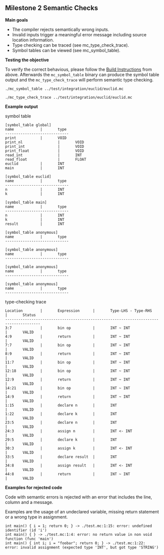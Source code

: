 ## Milestone 2 Semantic Checks

__Main goals__

- The compiler rejects semantically wrong inputs.
- Invalid inputs trigger a meaningful error message including source location information.
- Type checking can be traced (see mc_type_check_trace).
- Symbol tables can be viewed (see mc_symbol_table).

__Testing the objective__

To verify the correct behavious, please follow the [Build Instructions](#build-instructions) from above.
Afterwards the `mc_symbol_table` binary can produce the symbol table output and the `mc_type_check_trace` will perform semantic type checking.

```
./mc_symbol_table ../test/integration/euclid/euclid.mc
```

```
./mc_type_check_trace ../test/integration/euclid/euclid.mc
```

__Example output__

symbol table
```
[symbol_table global]
name            |       type
-----------------------------
print           |       VOID
print_nl                |       VOID
print_int               |       VOID
print_float             |       VOID
read_int                |       INT
read_float              |       FLOAT
euclid          |       INT
main            |       INT

[symbol_table euclid]
name            |       type
-----------------------------
n               |       INT
k               |       INT

[symbol_table main]
name            |       type
-----------------------------
n               |       INT
k               |       INT
result          |       INT

[symbol_table anonymous]
name            |       type
-----------------------------

[symbol_table anonymous]
name            |       type
-----------------------------

[symbol_table anonymous]
name            |       type
-----------------------------

[symbol_table anonymous]
name            |       type
-----------------------------
```

type-checking trace

```
Location        |       Expression      |       Type-LHS - Type-RHS     |       Status
--------------------------------------------------------------------------------------
3:7             |       bin op          |       INT ~ INT               |       VALID
4:9             |       return          |       INT ~ INT               |       VALID
7:7             |       bin op          |       INT ~ INT               |       VALID
8:9             |       return          |       INT ~ INT               |       VALID
11:7            |       bin op          |       INT ~ INT               |       VALID
12:18           |       bin op          |       INT ~ INT               |       VALID
12:9            |       return          |       INT ~ INT               |       VALID
14:21           |       bin op          |       INT ~ INT               |       VALID
14:9            |       return          |       INT ~ INT               |       VALID
1:15            |       declare n       |       INT                     |       VALID
1:22            |       declare k       |       INT                     |       VALID
23:5            |       declare n       |       INT                     |       VALID
24:3            |       assign n        |       INT <- INT              |       VALID
29:5            |       declare k       |       INT                     |       VALID
30:3            |       assign k        |       INT <- INT              |       VALID
33:5            |       declare result  |       INT                     |       VALID
34:8            |       assign result   |       INT <- INT              |       VALID
44:8            |       return          |       INT ~ INT               |       VALID
```

__Examples for rejected code__

Code with semantic errors is rejected with an error that includes the line, column and a message.

Examples are the usage of an undeclared variable, missing return statement or a wrong type in assignment.

```
int main() { i = 1; return 0; } -> ./test.mc:1:15: error: undefined identifier (id 'i')
int main() { } -> ./test.mc:1:4: error: no return value in non void function (func 'main')
int main() { int i; i = "foobar"; return 0; } -> ./test.mc:1:22: error: invalid assignment (expected type 'INT', but got type 'STRING')
```
